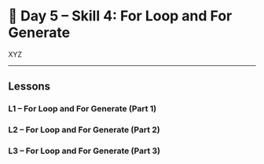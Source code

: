 # 🔹 Day 5 – Skill 4: For Loop and For Generate

XYZ

---

## Lessons

### L1 – For Loop and For Generate (Part 1)

### L2 – For Loop and For Generate (Part 2)

### L3 – For Loop and For Generate (Part 3)
